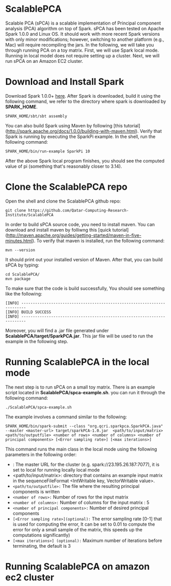 ScalablePCA
===========

Scalable PCA (sPCA) is a scalable implementation of Principal component analysis (PCA) algorithm on top of Spark. sPCA has been tested on Apache Spark 1.0.0 and Linux OS. It should work with more recent Spark versions with only minor modifications; however, switching to another platform (e.g., Mac) will require recompiling the jars. In the following, we will take you through running PCA on a toy matrix. First, we will use Spark local mode. Running in local model does not require setting up a cluster. Next, we will run sPCA on an Amazon EC2 cluster.


Download and Install Spark
==========================

Download  Spark 1.0.0+ [here](https://spark.apache.org/downloads.html). After Spark is downloaded, build it using the following command, we refer to the directory where spark is downloaded by **SPARK_HOME**.

```
SPARK_HOME/sbt/sbt assembly
```

You can also build Spark using Maven by following [this tutorial] (http://spark.apache.org/docs/1.0.0/building-with-maven.html).
Verify that Spark is running by executing the SparkPi example. In the shell, run the following command:
```
SPARK_HOME/bin/run-example SparkPi 10
```
After the above Spark local program finishes, you should see the computed value of pi (something that's reasonably closer to 3.14).

Clone the ScalablePCA repo
==========================
Open the shell and clone the ScalablePCA github repo:
```
git clone https://github.com/Qatar-Computing-Research-Institute/ScalablePCA
```
In order to build sPCA source code, you need to install maven. You can download and install maven by folliwng this [quick tutorial] (http://maven.apache.org/guides/getting-started/maven-in-five-minutes.html). To verify that maven is installed, run the following 
command:
```
mvn --version
```
It should print out your installed version of Maven. After that, you can build sPCA by typing:

```
cd ScalablePCA/
mvn package
```
To make sure that the code is build successfully, You should see something like the following:
```
[INFO] ------------------------------------------------------------------------
[INFO] BUILD SUCCESS
[INFO] ------------------------------------------------------------------------
```
Moreover, you will find a .jar file generated under **ScalablePCA/target/SparkPCA.jar**. This jar file will be used to run the example in the following step.

Running ScalablePCA in the local mode
=====================================
The next step is to run sPCA on a small toy matrix. There is an example script located in **ScalablePCA/spca-example.sh**. you can run it through the following command:
```
./ScalablePCA/spca-example.sh
```
The example involves a command similar to the following:
```
SPARK_HOME/bin/spark-submit --class "org.qcri.sparkpca.SparkPCA.java" --master <master-url> target/sparkPCA-1.0.jar  <path/to/input/matrix> <path/to/outputfile> <number of rows> <number of columns> <number of principal components> [<Error sampling rate>] [<max iterations>]
```
This command runs the main class in the local mode using the following parameters in the following order:
- <master-url>: The master URL for the cluster (e.g. spark://23.195.26.187:7077), it is set to local for running locally local mode 
-	<path/to/input/matrix>: directory that contains an example input matrix in the sequenceFileFormat <IntWritable key, VectorWritable value>.
-	`<path/to/outputfile>:` The file where the resulting principal components is written
-	`<number of rows>:` Number of rows for the input matrix 
-	`<number of columns>:` Number of columns for the input matrix : 5 
-	`<number of principal components>:` Number of desired principal components 
-	`[<Error sampling rate>](optional):` The error sampling rate [0-1] that is used for computing the error, It can be set to 0.01 to compute the error for only a small sample of the matrix, this speeds up the computations significantly) 
- `[<max iterations>] (optional):` Maximum number of iterations before terminating, the default is 3 

Running ScalablePCA on amazon ec2 cluster
=========================================



